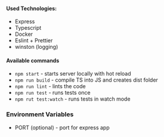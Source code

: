 #### Used Technologies:

- Express
- Typescript
- Docker
- Eslint + Prettier
- winston (logging)

#### Available commands

- `npm start` - starts server locally with hot reload
- `npm run build` - compile TS into JS and creates dist folder
- `npm run lint` - lints the code
- `npm run test` - runs tests once
- `npm rut test:watch` - runs tests in watch mode

### Environment Variables

- PORT (optional) - port for express app
